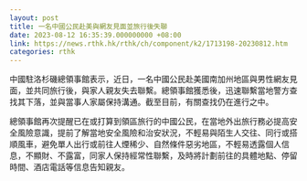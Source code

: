 ```yaml
---
layout: post
title: 一名中國公民赴美與網友見面並旅行後失聯
date: 2023-08-12 16:35:39.000000000 +08:00
link: https://news.rthk.hk/rthk/ch/component/k2/1713198-20230812.htm
categories: rthk
---
```


中國駐洛杉磯總領事館表示，近日，一名中國公民赴美國南加州地區與男性網友見面，並共同旅行後，與家人親友失去聯繫。總領事館獲悉後，迅速聯繫當地警方查找其下落，並與當事人家屬保持溝通。截至目前，有關查找仍在進行之中。

總領事館再次提醒已在或打算到領區旅行的中國公民，在當地外出旅行務必提高安全風險意識，提前了解當地安全風險和治安狀況，不輕易與陌生人交往、同行或搭順風車，避免單人出行或前往人煙稀少、自然條件惡劣地區，不輕易透露個人信息，不顯財、不露富，同家人保持經常性聯繫，及時將計劃前往的具體地點、停留時間、酒店電話等信息告知親友。
